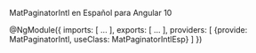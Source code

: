 MatPaginatorIntl en Español para Angular 10

@NgModule({
    imports: [
        ...
    ],
    exports: [
        ...
    ],
    providers: [
        {provide: MatPaginatorIntl, useClass: MatPaginatorIntlEsp}
    ]
})
